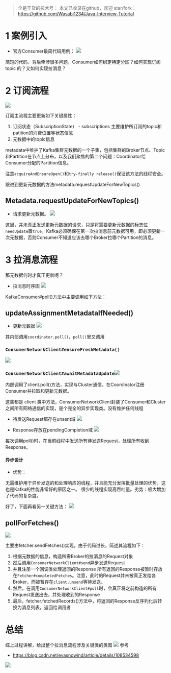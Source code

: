 > 全是干货的技术号：
> 本文已收录在github，欢迎 star/fork：
> https://github.com/Wasabi1234/Java-Interview-Tutorial

# 1 案例引入
- 官方Consumer最简代码用例：
![](https://img-blog.csdnimg.cn/20200912152441269.png?x-oss-process=image/watermark,type_ZmFuZ3poZW5naGVpdGk,shadow_10,text_SmF2YUVkZ2U=,size_16,color_FFFFFF,t_70#pic_center)

简短的代码，背后牵涉很多问题，Consumer如何绑定特定分区？如何实现订阅 topic 的？又如何实现拉消息？

#  2 订阅流程
![](https://img-blog.csdnimg.cn/20200912170952684.png?x-oss-process=image/watermark,type_ZmFuZ3poZW5naGVpdGk,shadow_10,text_SmF2YUVkZ2U=,size_16,color_FFFFFF,t_70#pic_center)

订阅主流程主要更新如下关键属性：
1. 订阅状态（SubscriptionState） - subscriptions
主要维护所订阅的topic和patition的消费位置等状态信息
2. 元数据中的topic信息

metadata中维护了Kafka集群元数据的一个子集，包括集群的Broker节点、Topic和Partition在节点上分布，以及我们聚焦的第二个问题：Coordinator给Consumer分配的Partition信息。

注意`acquireAndEnsureOpen()`和`try-finally release()`保证该方法的线程安全。

跟进到更新元数据的方法metadata.requestUpdateForNewTopics()

## Metadata.requestUpdateForNewTopics()
- 请求更新元数据。
![](https://img-blog.csdnimg.cn/20200912223335387.png?x-oss-process=image/watermark,type_ZmFuZ3poZW5naGVpdGk,shadow_10,text_SmF2YUVkZ2U=,size_16,color_FFFFFF,t_70#pic_center)

这里，并未真正发送更新元数据的请求，只是将需要更新元数据的标志位`needUpdate`置`true`。Kafka必须确保在第一次拉消息前元数据可用，即必须更新一次元数据，否则Consumer不知道应该去哪个Broker拉哪个Partition的消息。


# 3 拉消息流程
那元数据何时才真正更新呢？

- 拉消息时序图
![](https://img-blog.csdnimg.cn/20200818011613644.png?x-oss-process=image/watermark,type_ZmFuZ3poZW5naGVpdGk,shadow_10,text_SmF2YUVkZ2U=,size_16,color_FFFFFF,t_70#pic_center)

KafkaConsumer#poll()方法中主要调用如下方法：

## updateAssignmentMetadataIfNeeded()

- 更新元数据
![](https://img-blog.csdnimg.cn/20200912225112213.png?x-oss-process=image/watermark,type_ZmFuZ3poZW5naGVpdGk,shadow_10,text_SmF2YUVkZ2U=,size_16,color_FFFFFF,t_70#pic_center)

其内部调用`coordinator.poll()`，`poll()`里又调用

### `ConsumerNetworkClient#ensureFreshMetadata()`
![](https://img-blog.csdnimg.cn/20200912230653744.png?x-oss-process=image/watermark,type_ZmFuZ3poZW5naGVpdGk,shadow_10,text_SmF2YUVkZ2U=,size_16,color_FFFFFF,t_70#pic_center)

### `ConsumerNetworkClient#awaitMetadataUpdate`![](https://img-blog.csdnimg.cn/2020091223090427.png?x-oss-process=image/watermark,type_ZmFuZ3poZW5naGVpdGk,shadow_10,text_SmF2YUVkZ2U=,size_16,color_FFFFFF,t_70#pic_center)
内部调用了client.poll()方法，实现与Cluster通信，在Coordinator注册Consumer并拉取和更新元数据。

这些都是 client 类中方法，ConsumerNetworkClient封装了Consumer和Cluster之间所有网络通信的实现，是个完全的异步实现类。没有维护任何线程
- 待发送Request都存在unsent域
![](https://img-blog.csdnimg.cn/20200912233602689.png?x-oss-process=image/watermark,type_ZmFuZ3poZW5naGVpdGk,shadow_10,text_SmF2YUVkZ2U=,size_16,color_FFFFFF,t_70#pic_center)

- Response存放在pendingCompletion域
![](https://img-blog.csdnimg.cn/20200912233910950.png?x-oss-process=image/watermark,type_ZmFuZ3poZW5naGVpdGk,shadow_10,text_SmF2YUVkZ2U=,size_16,color_FFFFFF,t_70#pic_center)

每次调用poll()时，在当前线程中发送所有待发送Request，处理所有收到Response。

#### 异步设计
- 优势：

无需维护用于异步发送的和处理响应的线程，并且能充分发挥批量处理的优势，这也是Kafka的性能非常好的原因之一。
很少的线程实现高吞吐量。劣势：极大增加了代码的复杂度。

好了，下面再看另一关键方法：
![](https://img-blog.csdnimg.cn/20200912232321447.png?x-oss-process=image/watermark,type_ZmFuZ3poZW5naGVpdGk,shadow_10,text_SmF2YUVkZ2U=,size_16,color_FFFFFF,t_70#pic_center)

## pollForFetches() 
![](https://img-blog.csdnimg.cn/20200912234530380.png?x-oss-process=image/watermark,type_ZmFuZ3poZW5naGVpdGk,shadow_10,text_SmF2YUVkZ2U=,size_16,color_FFFFFF,t_70#pic_center)

主要由fetcher.sendFetches()实现，由于代码过长，简述其流程如下：
1. 根据元数据的信息，构造所需Broker的拉消息的Request对象
2. 然后调用`ConsumerNetworkClient#send`异步发送Request
3. 并且注册一个回调类处理返回的Response
所有返回的Response被暂时存放在`Fetcher#completedFetches`。注意，此时的Request并未被真正发给各Broker，而被暂存在`client.unsend`等待发送。
4. 然后，在调用`ConsumerNetworkClient#poll`时，会真正将之前构造的所有Request发送出去，并处理收到的Response
5. 最后，fetcher.fetchedRecords()方法中，将返回的Response反序列化后转换为消息列表，返回给调用者

# 总结
综上过程讲解，给出整个拉消息流程涉及关键类的类图
![](https://img-blog.csdnimg.cn/20200820004607238.png?x-oss-process=image/watermark,type_ZmFuZ3poZW5naGVpdGk,shadow_10,text_SmF2YUVkZ2U=,size_1,color_FFFFFF,t_70#pic_center)
参考
- https://blog.csdn.net/evasnowind/article/details/108534598


![](https://img-blog.csdnimg.cn/20200825235213822.png?x-oss-process=image/watermark,type_ZmFuZ3poZW5naGVpdGk,shadow_10,text_SmF2YUVkZ2U=,size_1,color_FFFFFF,t_70#pic_center)